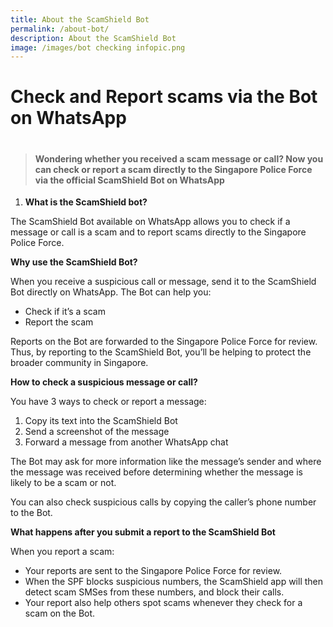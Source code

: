 ```yaml
---
title: About the ScamShield Bot
permalink: /about-bot/
description: About the ScamShield Bot
image: /images/bot checking infopic.png
---
```

# Check and Report scams via the Bot on WhatsApp
# 
> #### Wondering whether you received a scam message or call? Now you can check or report a scam directly to the Singapore Police Force via the official ScamShield Bot on WhatsApp
   

1. **What is the ScamShield bot?**

The ScamShield Bot available on WhatsApp allows you to check if a message or call is a scam and to report scams directly to the Singapore Police Force.

**Why use the ScamShield Bot?**

When you receive a suspicious call or message, send it to the ScamShield Bot directly on WhatsApp. The Bot can help you:

*   Check if it’s a scam
*   Report the scam

Reports on the Bot are forwarded to the Singapore Police Force for review. Thus, by reporting to the ScamShield Bot, you’ll be helping to protect the broader community in Singapore.

**How to check a suspicious message or call?**

You have 3 ways to check or report a message:

1.  Copy its text into the ScamShield Bot
2.  Send a screenshot of the message
3.  Forward a message from another WhatsApp chat

The Bot may ask for more information like the message’s sender and where the message was received before determining whether the message is likely to be a scam or not.

You can also check suspicious calls by copying the caller’s phone number to the Bot.

**What happens after you submit a report to the ScamShield Bot**

When you report a scam:

*   Your reports are sent to the Singapore Police Force for review.
*   When the SPF blocks suspicious numbers, the ScamShield app will then detect scam SMSes from these numbers, and block their calls.
*   Your report also help others spot scams whenever they check for a scam on the Bot.